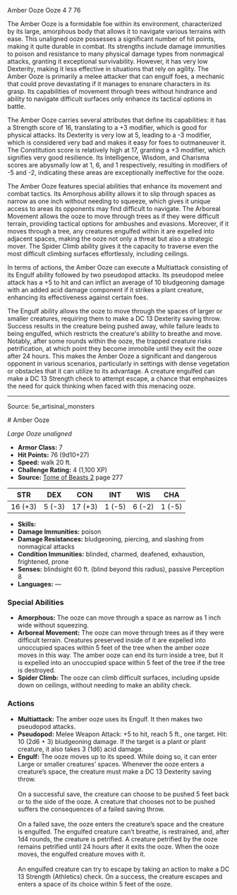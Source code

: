 <MonsterName/>Amber Ooze</MonsterName>
<CreatureType/>Ooze</CreatureType>
<CR/>4</CR>
<AC/>7</AC>
<HP/>76</HP>
<summary>The Amber Ooze is a formidable foe within its environment, characterized by its large, amorphous body that allows it to navigate various terrains with ease. This unaligned ooze possesses a significant number of hit points, making it quite durable in combat. Its strengths include damage immunities to poison and resistance to many physical damage types from nonmagical attacks, granting it exceptional survivability. However, it has very low Dexterity, making it less effective in situations that rely on agility. The Amber Ooze is primarily a melee attacker that can engulf foes, a mechanic that could prove devastating if it manages to ensnare characters in its grasp. Its capabilities of movement through trees without hindrance and ability to navigate difficult surfaces only enhance its tactical options in battle.</summary>

<detail>

The Amber Ooze carries several attributes that define its capabilities: it has a Strength score of 16, translating to a +3 modifier, which is good for physical attacks. Its Dexterity is very low at 5, leading to a -3 modifier, which is considered very bad and makes it easy for foes to outmaneuver it. The Constitution score is relatively high at 17, granting a +3 modifier, which signifies very good resilience. Its Intelligence, Wisdom, and Charisma scores are abysmally low at 1, 6, and 1 respectively, resulting in modifiers of -5 and -2, indicating these areas are exceptionally ineffective for the ooze.

The Amber Ooze features special abilities that enhance its movement and combat tactics. Its Amorphous ability allows it to slip through spaces as narrow as one inch without needing to squeeze, which gives it unique access to areas its opponents may find difficult to navigate. The Arboreal Movement allows the ooze to move through trees as if they were difficult terrain, providing tactical options for ambushes and evasions. Moreover, if it moves through a tree, any creatures engulfed within it are expelled into adjacent spaces, making the ooze not only a threat but also a strategic mover. The Spider Climb ability gives it the capacity to traverse even the most difficult climbing surfaces effortlessly, including ceilings.

In terms of actions, the Amber Ooze can execute a Multiattack consisting of its Engulf ability followed by two pseudopod attacks. Its pseudopod melee attack has a +5 to hit and can inflict an average of 10 bludgeoning damage with an added acid damage component if it strikes a plant creature, enhancing its effectiveness against certain foes.

The Engulf ability allows the ooze to move through the spaces of larger or smaller creatures, requiring them to make a DC 13 Dexterity saving throw. Success results in the creature being pushed away, while failure leads to being engulfed, which restricts the creature's ability to breathe and move. Notably, after some rounds within the ooze, the trapped creature risks petrification, at which point they become immobile until they exit the ooze after 24 hours. This makes the Amber Ooze a significant and dangerous opponent in various scenarios, particularly in settings with dense vegetation or obstacles that it can utilize to its advantage. A creature engulfed can make a DC 13 Strength check to attempt escape, a chance that emphasizes the need for quick thinking when faced with this menacing ooze.</detail>



---

Source: 5e_artisinal_monsters

<statblock>
# Amber Ooze

*Large* *Ooze* *unaligned*

- **Armor Class:** 7
- **Hit Points:** 76 (9d10+27)
- **Speed:** walk 20 ft.
- **Challenge Rating:** 4 (1,100 XP)
- **Source:** [Tome of Beasts 2](https://koboldpress.com/kpstore/product/tome-of-beasts-2-for-5th-edition) page 277

| STR | DEX | CON | INT | WIS | CHA |
| --- | --- | --- | --- | --- | --- |
| 16 (+3) | 5 (-3) | 17 (+3) | 1 (-5) | 6 (-2) | 1 (-5) |

- **Skills:** 
- **Damage Immunities:** poison
- **Damage Resistances:** bludgeoning, piercing, and slashing from nonmagical attacks
- **Condition Immunities:** blinded, charmed, deafened, exhaustion, frightened, prone
- **Senses:** blindsight 60 ft. (blind beyond this radius), passive Perception 8
- **Languages:** —

### Special Abilities

- **Amorphous:** The ooze can move through a space as narrow as 1 inch wide without squeezing.
- **Arboreal Movement:** The ooze can move through trees as if they were difficult terrain. Creatures preserved inside of it are expelled into unoccupied spaces within 5 feet of the tree when the amber ooze moves in this way. The amber ooze can end its turn inside a tree, but it is expelled into an unoccupied space within 5 feet of the tree if the tree is destroyed.
- **Spider Climb:** The ooze can climb difficult surfaces, including upside down on ceilings, without needing to make an ability check.

### Actions

- **Multiattack:** The amber ooze uses its Engulf. It then makes two pseudopod attacks.
- **Pseudopod:** Melee Weapon Attack: +5 to hit, reach 5 ft., one target. Hit: 10 (2d6 + 3) bludgeoning damage. If the target is a plant or plant creature, it also takes 3 (1d6) acid damage.
- **Engulf:** The ooze moves up to its speed. While doing so, it can enter Large or smaller creatures’ spaces. Whenever the ooze enters a creature’s space, the creature must make a DC 13 Dexterity saving throw.<br><br>On a successful save, the creature can choose to be pushed 5 feet back or to the side of the ooze. A creature that chooses not to be pushed suffers the consequences of a failed saving throw.<br><br>On a failed save, the ooze enters the creature’s space and the creature is engulfed. The engulfed creature can’t breathe, is restrained, and, after 1d4 rounds, the creature is petrified. A creature petrified by the ooze remains petrified until 24 hours after it exits the ooze. When the ooze moves, the engulfed creature moves with it.<br><br>An engulfed creature can try to escape by taking an action to make a DC 13 Strength (Athletics) check. On a success, the creature escapes and enters a space of its choice within 5 feet of the ooze.


</statblock>


